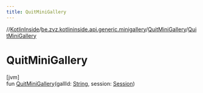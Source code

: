 ```yaml
---
title: QuitMiniGallery
---
```

//[KotlinInside](../../../index.html)/[be.zvz.kotlininside.api.generic.minigallery](../index.html)/[QuitMiniGallery](index.html)/[QuitMiniGallery](-quit-mini-gallery.html)



# QuitMiniGallery



[jvm]\
fun [QuitMiniGallery](-quit-mini-gallery.html)(gallId: [String](https://kotlinlang.org/api/latest/jvm/stdlib/kotlin/-string/index.html), session: [Session](../../be.zvz.kotlininside.session/-session/index.html))




